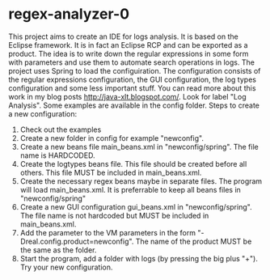 # regex-analyzer-0
This project aims to create an IDE for logs analysis. It is based on the Eclipse framework. It is in fact an Eclipse RCP and can be exported as a product. The idea is to write down the regular expressions in some form with parameters and use them to automate search operations in logs. The project uses Spring to load the configuiration. The configuration consists of the regular expressions configuration, the GUI configuration, the log types configuration and some less important stuff. You can read more about this work in my blog posts http://java-xlt.blogspot.com/. Look for label "Log Analysis". 
Some examples are available in the config folder. 
Steps to create a new configuration:
1. Check out the examples
2. Create a new folder in config for example "newconfig".
3. Create a new beans file main_beans.xml in "newconfig/spring". The file name is HARDCODED.
4. Create the logtypes beans file. This file should be created before all others. This file MUST be included in main_beans.xml.
5. Create the necessary regex beans maybe in separate files. The program will load main_beans.xml. It is preferrable to keep all beans files in "newconfig/spring"
6. Create a new GUI configuration gui_beans.xml in "newconfig/spring". The file name is not hardcoded but MUST be included in main_beans.xml.
7. Add the parameter to the VM parameters in the form "-Dreal.config.product=newconfig". The name of the product MUST be the same as the folder. 
8. Start the program, add a folder with logs (by pressing the big plus "+"). Try your new configuration.
